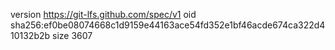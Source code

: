 version https://git-lfs.github.com/spec/v1
oid sha256:ef0be08074668c1d9159e44163ace54fd352e1bf46acde674ca322d410132b2b
size 3607

